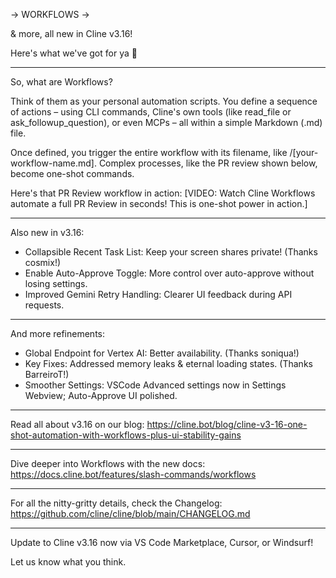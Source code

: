 → WORKFLOWS →

& more, all new in Cline v3.16!

Here's what we've got for ya 🧵

---
So, what are Workflows?

Think of them as your personal automation scripts. You define a sequence of actions – using CLI commands, Cline's own tools (like read_file or ask_followup_question), or even MCPs – all within a simple Markdown (.md) file.

Once defined, you trigger the entire workflow with its filename, like /[your-workflow-name.md]. Complex processes, like the PR review shown below, become one-shot commands.

Here's that PR Review workflow in action:
[VIDEO: Watch Cline Workflows automate a full PR Review in seconds! This is one-shot power in action.]

---
Also new in v3.16:
- Collapsible Recent Task List: Keep your screen shares private! (Thanks cosmix!)
- Enable Auto-Approve Toggle: More control over auto-approve without losing settings.
- Improved Gemini Retry Handling: Clearer UI feedback during API requests.

---
And more refinements:
- Global Endpoint for Vertex AI: Better availability. (Thanks soniqua!)
- Key Fixes: Addressed memory leaks & eternal loading states. (Thanks BarreiroT!)
- Smoother Settings: VSCode Advanced settings now in Settings Webview; Auto-Approve UI polished.

---
Read all about v3.16 on our blog:
https://cline.bot/blog/cline-v3-16-one-shot-automation-with-workflows-plus-ui-stability-gains

---
Dive deeper into Workflows with the new docs:
https://docs.cline.bot/features/slash-commands/workflows

---
For all the nitty-gritty details, check the Changelog:
https://github.com/cline/cline/blob/main/CHANGELOG.md

---
Update to Cline v3.16 now via VS Code Marketplace, Cursor, or Windsurf!

Let us know what you think.
